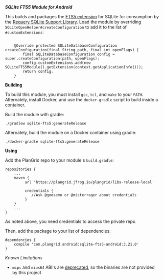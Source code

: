 ***SQLite FTS5 Module for Android***

This builds and packages the [FTS5 extension](https://sqlite.org/fts5.html) for SQLite for consumption by the [Requery SQLite Support Library](https://github.com/requery/sqlite-android). Load the module by overriding `SQLiteOpenHelper#createConfiguration` to add it to the list of `#customExtensions`:
```

    @Override protected SQLiteDatabaseConfiguration createConfiguration(final String path, final int openFlags) {
        final SQLiteDatabaseConfiguration config = super.createConfiguration(path, openFlags);
        config.customExtensions.add(new SQLiteFTS5Module().getExtension(context.getApplicationInfo()));
        return config;
    }
```

**Building**

To build this module, you must install `gcc`, `tcl`, and `make` to your `PATH`. Alternately, install Docker, and use the `docker-gradle` script to build inside a container.

Build the module with gradle:
```
./gradlew sqlite-fts5:generateRelease
```

Alternately, build the module on a Docker container using gradle:
```
./docker-gradle sqlite-fts5:generateRelease
```

**Using**

Add the PlanGrid repo to your module's `build.gradle`:
```
repositories {
    ...
    maven {
         url 'https://plangrid.jfrog.io/plangrid/libs-release-local'
         
         credentials {
            //Ask @goosemo or @misterrager about credentials
         }
    }
    ...
}
```

As noted above, you need credentials to access the private repo.

Then, add the package to your list of dependencies:
```
dependencies {
    compile 'com.plangrid.android:sqlite-fts5-android:3.21.0'
}
```

*Known Limitations*
- `mips` and `mips64` ABI's are [deprecated](https://developer.android.com/ndk/guides/mips.html), so the binaries are not provided by this project
